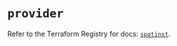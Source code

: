 # `provider`

Refer to the Terraform Registry for docs: [`spotinst`](https://registry.terraform.io/providers/spotinst/spotinst/1.218.1/docs).
